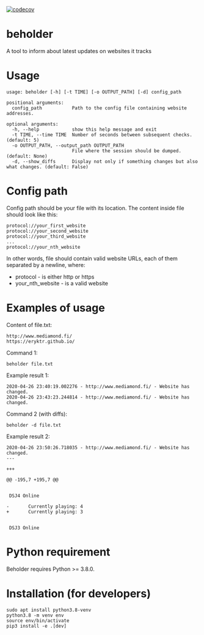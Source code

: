 [![codecov](https://codecov.io/gh/eryktr/beholder/branch/master/graph/badge.svg?token=A0N7L9YHXS)](https://codecov.io/gh/eryktr/beholder)

# beholder
A tool to inform about latest updates on websites it tracks

# Usage
    usage: beholder [-h] [-t TIME] [-o OUTPUT_PATH] [-d] config_path

    positional arguments:
      config_path           Path to the config file containing website addresses.

    optional arguments:
      -h, --help            show this help message and exit
      -t TIME, --time TIME  Number of seconds between subsequent checks. (default: 5)
      -o OUTPUT_PATH, --output_path OUTPUT_PATH
                            File where the session should be dumped. (default: None)
      -d, --show_diffs      Display not only if something changes but also what changes. (default: False)

# Config path
Config path should be your file with its location. The content inside file should look like this:
    
    protocol://your_first_website
    protocol://your_second_website
    protocol://your_third_website
    ...
    protocol://your_nth_website

In other words, file should contain valid website URLs, each of them separated by a newline, where:
* protocol - is either http or https
* your_nth_website - is a valid website
 
 # Examples of usage
Content of file.txt:
 
    http://www.mediamond.fi/
    https://eryktr.github.io/
    
Command 1:
 
    beholder file.txt

Example result 1:
    
    2020-04-26 23:40:19.002276 - http://www.mediamond.fi/ - Website has changed.
    2020-04-26 23:43:23.244814 - http://www.mediamond.fi/ - Website has changed.

Command 2 (with diffs):
 
    beholder -d file.txt

Example result 2:
    
    2020-04-26 23:50:26.718035 - http://www.mediamond.fi/ - Website has changed.
    ---

    +++

    @@ -195,7 +195,7 @@


     DSJ4 Online

    -       Currently playing: 4
    +       Currently playing: 3


     DSJ3 Online



# Python requirement
Beholder requires Python >= 3.8.0.

# Installation (for developers)

    sudo apt install python3.8-venv
    python3.8 -m venv env
    source env/bin/activate
    pip3 install -e .[dev]
